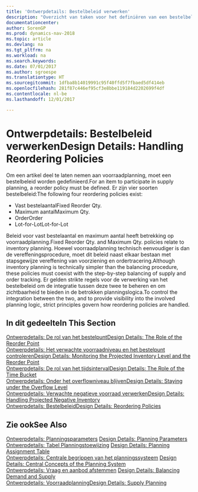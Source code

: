 ```yaml
---
title: 'Ontwerpdetails: Bestelbeleid verwerken'
description: "Overzicht van taken voor het definiëren van een bestelbeleid in voorraadplanning."
documentationcenter: 
author: SorenGP
ms.prod: dynamics-nav-2018
ms.topic: article
ms.devlang: na
ms.tgt_pltfrm: na
ms.workload: na
ms.search.keywords: 
ms.date: 07/01/2017
ms.author: sgroespe
ms.translationtype: HT
ms.sourcegitcommit: 1dfba8b14019991c95f40ffd5f7fbaed5df414eb
ms.openlocfilehash: 281f87c446ef95cf3e8bbe119184d2202699f4df
ms.contentlocale: nl-be
ms.lasthandoff: 12/01/2017

---
```

# <a name="design-details-handling-reordering-policies"></a><span data-ttu-id="15db0-103">Ontwerpdetails: Bestelbeleid verwerken</span><span class="sxs-lookup"><span data-stu-id="15db0-103">Design Details: Handling Reordering Policies</span></span>
<span data-ttu-id="15db0-104">Om een artikel deel te laten nemen aan voorraadplanning, moet een bestelbeleid worden gedefinieerd.</span><span class="sxs-lookup"><span data-stu-id="15db0-104">For an item to participate in supply planning, a reorder policy must be defined.</span></span> <span data-ttu-id="15db0-105">Er zijn vier soorten bestelbeleid:</span><span class="sxs-lookup"><span data-stu-id="15db0-105">The following four reordering policies exist:</span></span>  
  
* <span data-ttu-id="15db0-106">Vast bestelaantal</span><span class="sxs-lookup"><span data-stu-id="15db0-106">Fixed Reorder Qty.</span></span>  
* <span data-ttu-id="15db0-107">Maximum aantal</span><span class="sxs-lookup"><span data-stu-id="15db0-107">Maximum Qty.</span></span>  
* <span data-ttu-id="15db0-108">Order</span><span class="sxs-lookup"><span data-stu-id="15db0-108">Order</span></span>  
* <span data-ttu-id="15db0-109">Lot-for-Lot</span><span class="sxs-lookup"><span data-stu-id="15db0-109">Lot-for-Lot</span></span>  
  
<span data-ttu-id="15db0-110">Beleid voor vast bestelaantal en maximum aantal heeft betrekking op voorraadplanning.</span><span class="sxs-lookup"><span data-stu-id="15db0-110">Fixed Reorder Qty. and Maximum Qty. policies relate to inventory planning.</span></span> <span data-ttu-id="15db0-111">Hoewel voorraadplanning technisch eenvoudiger is dan de vereffeningsprocedure, moet dit beleid naast elkaar bestaan met stapsgewijze vereffening van voorziening en ordertracering.</span><span class="sxs-lookup"><span data-stu-id="15db0-111">Although inventory planning is technically simpler than the balancing procedure, these policies must coexist with the step-by-step balancing of supply and order tracking.</span></span> <span data-ttu-id="15db0-112">Er gelden strikte regels voor de verwerking van het bestelbeleid om de integratie tussen deze twee te beheren en om zichtbaarheid te bieden in de betrokken planningslogica.</span><span class="sxs-lookup"><span data-stu-id="15db0-112">To control the integration between the two, and to provide visibility into the involved planning logic, strict principles govern how reordering policies are handled.</span></span>  
  
## <a name="in-this-section"></a><span data-ttu-id="15db0-113">In dit gedeelte</span><span class="sxs-lookup"><span data-stu-id="15db0-113">In This Section</span></span>  
[<span data-ttu-id="15db0-114">Ontwerpdetails: De rol van het bestelpunt</span><span class="sxs-lookup"><span data-stu-id="15db0-114">Design Details: The Role of the Reorder Point</span></span>](design-details-the-role-of-the-reorder-point.md)  
[<span data-ttu-id="15db0-115">Ontwerpdetails: Het verwachte voorraadniveau en het bestelpunt controleren</span><span class="sxs-lookup"><span data-stu-id="15db0-115">Design Details: Monitoring the Projected Inventory Level and the Reorder Point</span></span>](design-details-monitoring-the-projected-inventory-level-and-the-reorder-point.md)  
[<span data-ttu-id="15db0-116">Ontwerpdetails: De rol van het tijdsinterval</span><span class="sxs-lookup"><span data-stu-id="15db0-116">Design Details: The Role of the Time Bucket</span></span>](design-details-the-role-of-the-time-bucket.md)  
[<span data-ttu-id="15db0-117">Ontwerpdetails: Onder het overflowniveau blijven</span><span class="sxs-lookup"><span data-stu-id="15db0-117">Design Details: Staying under the Overflow Level</span></span>](design-details-staying-under-the-overflow-level.md)  
[<span data-ttu-id="15db0-118">Ontwerpdetails: Verwachte negatieve voorraad verwerken</span><span class="sxs-lookup"><span data-stu-id="15db0-118">Design Details: Handling Projected Negative Inventory</span></span>](design-details-handling-projected-negative-inventory.md)  
[<span data-ttu-id="15db0-119">Ontwerpdetails: Bestelbeleid</span><span class="sxs-lookup"><span data-stu-id="15db0-119">Design Details: Reordering Policies</span></span>](design-details-reordering-policies.md)  
  
## <a name="see-also"></a><span data-ttu-id="15db0-120">Zie ook</span><span class="sxs-lookup"><span data-stu-id="15db0-120">See Also</span></span>  
<span data-ttu-id="15db0-121">[Ontwerpdetails: Planningsparameters](design-details-planning-parameters.md) </span><span class="sxs-lookup"><span data-stu-id="15db0-121">[Design Details: Planning Parameters](design-details-planning-parameters.md) </span></span>  
<span data-ttu-id="15db0-122">[Ontwerpdetails: Tabel Planningstoewijzing](design-details-planning-assignment-table.md) </span><span class="sxs-lookup"><span data-stu-id="15db0-122">[Design Details: Planning Assignment Table](design-details-planning-assignment-table.md) </span></span>  
<span data-ttu-id="15db0-123">[Ontwerpdetails: Centrale begrippen van het planningssysteem](design-details-central-concepts-of-the-planning-system.md) </span><span class="sxs-lookup"><span data-stu-id="15db0-123">[Design Details: Central Concepts of the Planning System](design-details-central-concepts-of-the-planning-system.md) </span></span>  
<span data-ttu-id="15db0-124">[Ontwerpdetails: Vraag en aanbod afstemmen](design-details-balancing-demand-and-supply.md) </span><span class="sxs-lookup"><span data-stu-id="15db0-124">[Design Details: Balancing Demand and Supply](design-details-balancing-demand-and-supply.md) </span></span>  
[<span data-ttu-id="15db0-125">Ontwerpdetails: Voorraadplanning</span><span class="sxs-lookup"><span data-stu-id="15db0-125">Design Details: Supply Planning</span></span>](design-details-supply-planning.md)
